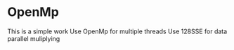 # OpenMp
This is a simple work
Use OpenMp for multiple threads
Use 128SSE for data parallel muliplying



